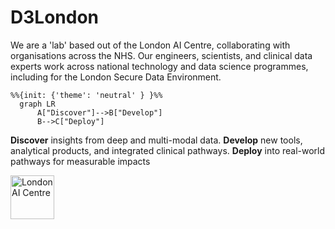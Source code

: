# D3London

We are a 'lab' based out of the London AI Centre, collaborating with organisations across the NHS. Our engineers, scientists, and clinical data experts work across national technology and data science programmes, including for the London Secure Data Environment.

```mermaid
%%{init: {'theme': 'neutral' } }%%
  graph LR
      A["Discover"]-->B["Develop"]
      B-->C["Deploy"]
```

**Discover** insights from deep and multi-modal data. **Develop** new tools, analytical products, and integrated clinical pathways. **Deploy** into real-world pathways for measurable impacts

<a href="https://www.aicentre.co.uk/"><img src="https://openhealthhub.org/uploads/default/original/1X/3494038bee19363220a0f498ea780ce17a202e4d.gif" alt="London AI Centre" title="" height="70" /></a>


